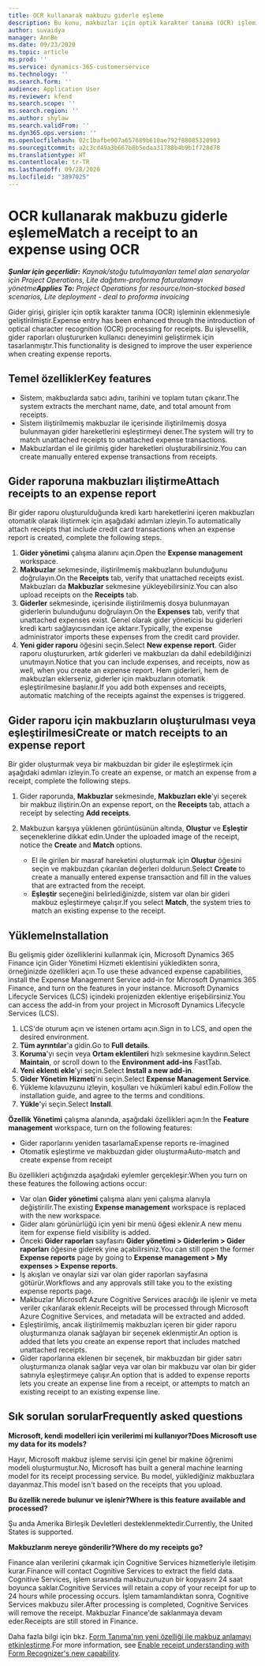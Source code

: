 ```yaml
---
title: OCR kullanarak makbuzu giderle eşleme
description: Bu konu, makbuzlar için optik karakter tanıma (OCR) işlemi hakkında bilgi sağlar.
author: suvaidya
manager: AnnBe
ms.date: 09/23/2020
ms.topic: article
ms.prod: ''
ms.service: dynamics-365-customerservice
ms.technology: ''
ms.search.form: ''
audience: Application User
ms.reviewer: kfend
ms.search.scope: ''
ms.search.region: ''
ms.author: shylaw
ms.search.validFrom: ''
ms.dyn365.ops.version: ''
ms.openlocfilehash: 02c1bafbe907a657689b610ae792f88085320903
ms.sourcegitcommit: a2c3cd49a3b667b8b5edaa31788b4b9b1f728d78
ms.translationtype: HT
ms.contentlocale: tr-TR
ms.lasthandoff: 09/28/2020
ms.locfileid: "3897025"
---
```

# <a name="match-a-receipt-to-an-expense-using-ocr"></a><span data-ttu-id="06034-103">OCR kullanarak makbuzu giderle eşleme</span><span class="sxs-lookup"><span data-stu-id="06034-103">Match a receipt to an expense using OCR</span></span>

<span data-ttu-id="06034-104">_**Şunlar için geçerlidir:** Kaynak/stoğu tutulmayanları temel alan senaryolar için Project Operations, Lite dağıtımı-proforma faturalamayı yönetme_</span><span class="sxs-lookup"><span data-stu-id="06034-104">_**Applies To:** Project Operations for resource/non-stocked based scenarios, Lite deployment - deal to proforma invoicing_</span></span>

<span data-ttu-id="06034-105">Gider girişi, girişler için optik karakter tanıma (OCR) işleminin eklenmesiyle geliştirilmiştir.</span><span class="sxs-lookup"><span data-stu-id="06034-105">Expense entry has been enhanced through the introduction of optical character recognition (OCR) processing for receipts.</span></span> <span data-ttu-id="06034-106">Bu işlevsellik, gider raporları oluştururken kullanıcı deneyimini geliştirmek için tasarlanmıştır.</span><span class="sxs-lookup"><span data-stu-id="06034-106">This functionality is designed to improve the user experience when creating expense reports.</span></span>

## <a name="key-features"></a><span data-ttu-id="06034-107">Temel özellikler</span><span class="sxs-lookup"><span data-stu-id="06034-107">Key features</span></span>

- <span data-ttu-id="06034-108">Sistem, makbuzlarda satıcı adını, tarihini ve toplam tutarı çıkarır.</span><span class="sxs-lookup"><span data-stu-id="06034-108">The system extracts the merchant name, date, and total amount from receipts.</span></span>
- <span data-ttu-id="06034-109">Sistem iliştirilmemiş makbuzlar ile içerisinde iliştirilmemiş dosya bulunmayan gider hareketlerini eşleştirmeyi dener.</span><span class="sxs-lookup"><span data-stu-id="06034-109">The system will try to match unattached receipts to unattached expense transactions.</span></span>
- <span data-ttu-id="06034-110">Makbuzlardan el ile girilmiş gider hareketleri oluşturabilirsiniz.</span><span class="sxs-lookup"><span data-stu-id="06034-110">You can create manually entered expense transactions from receipts.</span></span>

## <a name="attach-receipts-to-an-expense-report"></a><span data-ttu-id="06034-111">Gider raporuna makbuzları iliştirme</span><span class="sxs-lookup"><span data-stu-id="06034-111">Attach receipts to an expense report</span></span>

<span data-ttu-id="06034-112">Bir gider raporu oluşturulduğunda kredi kartı hareketlerini içeren makbuzları otomatik olarak iliştirmek için aşağıdaki adımları izleyin.</span><span class="sxs-lookup"><span data-stu-id="06034-112">To automatically attach receipts that include credit card transactions when an expense report is created, complete the following steps.</span></span>

  1. <span data-ttu-id="06034-113">**Gider yönetimi** çalışma alanını açın.</span><span class="sxs-lookup"><span data-stu-id="06034-113">Open the **Expense management** workspace.</span></span>
  2. <span data-ttu-id="06034-114">**Makbuzlar** sekmesinde, iliştirilmemiş makbuzların bulunduğunu doğrulayın.</span><span class="sxs-lookup"><span data-stu-id="06034-114">On the **Receipts** tab, verify that unattached receipts exist.</span></span> <span data-ttu-id="06034-115">Makbuzları da **Makbuzlar** sekmesine yükleyebilirsiniz.</span><span class="sxs-lookup"><span data-stu-id="06034-115">You can also upload receipts on the **Receipts** tab.</span></span>
  3. <span data-ttu-id="06034-116">**Giderler** sekmesinde, içerisinde iliştirilmemiş dosya bulunmayan giderlerin bulunduğunu doğrulayın.</span><span class="sxs-lookup"><span data-stu-id="06034-116">On the **Expenses** tab, verify that unattached expenses exist.</span></span> <span data-ttu-id="06034-117">Genel olarak gider yöneticisi bu giderleri kredi kartı sağlayıcısından içe aktarır.</span><span class="sxs-lookup"><span data-stu-id="06034-117">Typically, the expense administrator imports these expenses from the credit card provider.</span></span>
  4. <span data-ttu-id="06034-118">**Yeni gider raporu** öğesini seçin.</span><span class="sxs-lookup"><span data-stu-id="06034-118">Select **New expense report**.</span></span> <span data-ttu-id="06034-119">Gider raporu oluştururken, artık giderleri ve makbuzları da dahil edebildiğinizi unutmayın.</span><span class="sxs-lookup"><span data-stu-id="06034-119">Notice that you can include expenses, and receipts, now as well, when you create an expense report.</span></span> <span data-ttu-id="06034-120">Hem giderleri, hem de makbuzları eklerseniz, giderler için makbuzların otomatik eşleştirilmesine başlanır.</span><span class="sxs-lookup"><span data-stu-id="06034-120">If you add both expenses and receipts, automatic matching of the receipts against the expenses is triggered.</span></span>

## <a name="create-or-match-receipts-to-an-expense-report"></a><span data-ttu-id="06034-121">Gider raporu için makbuzların oluşturulması veya eşleştirilmesi</span><span class="sxs-lookup"><span data-stu-id="06034-121">Create or match receipts to an expense report</span></span>
<span data-ttu-id="06034-122">Bir gider oluşturmak veya bir makbuzdan bir gider ile eşleştirmek için aşağıdaki adımları izleyin.</span><span class="sxs-lookup"><span data-stu-id="06034-122">To create an expense, or match an expense from a receipt, complete the following steps.</span></span>

  1. <span data-ttu-id="06034-123">Gider raporunda, **Makbuzlar** sekmesinde, **Makbuzları ekle**'yi seçerek bir makbuz iliştirin.</span><span class="sxs-lookup"><span data-stu-id="06034-123">On an expense report, on the **Receipts** tab, attach a receipt by selecting **Add receipts**.</span></span>
  2. <span data-ttu-id="06034-124">Makbuzun karşıya yüklenen görüntüsünün altında, **Oluştur** ve **Eşleştir** seçeneklerine dikkat edin.</span><span class="sxs-lookup"><span data-stu-id="06034-124">Under the uploaded image of the receipt, notice the **Create** and **Match** options.</span></span>

      - <span data-ttu-id="06034-125">El ile girilen bir masraf hareketini oluşturmak için **Oluştur** öğesini seçin ve makbuzdan çıkarılan değerleri doldurun.</span><span class="sxs-lookup"><span data-stu-id="06034-125">Select **Create** to create a manually entered expense transaction and fill in the values that are extracted from the receipt.</span></span>
      - <span data-ttu-id="06034-126">**Eşleştir** seçeneğini belirlediğinizde, sistem var olan bir gideri makbuz eşleştirmeye çalışır.</span><span class="sxs-lookup"><span data-stu-id="06034-126">If you select **Match**, the system tries to match an existing expense to the receipt.</span></span>

## <a name="installation"></a><span data-ttu-id="06034-127">Yükleme</span><span class="sxs-lookup"><span data-stu-id="06034-127">Installation</span></span>

<span data-ttu-id="06034-128">Bu gelişmiş gider özelliklerini kullanmak için, Microsoft Dynamics 365 Finance için Gider Yönetimi Hizmeti eklentisini yükledikten sonra, örneğinizde özellikleri açın.</span><span class="sxs-lookup"><span data-stu-id="06034-128">To use these advanced expense capabilities, install the Expense Management Service add-in for Microsoft Dynamics 365 Finance, and turn on the features in your instance.</span></span> <span data-ttu-id="06034-129">Microsoft Dynamics Lifecycle Services (LCS) içindeki projenizden eklentiye erişebilirsiniz.</span><span class="sxs-lookup"><span data-stu-id="06034-129">You can access the add-in from your project in Microsoft Dynamics Lifecycle Services (LCS).</span></span>

1. <span data-ttu-id="06034-130">LCS'de oturum açın ve istenen ortamı açın.</span><span class="sxs-lookup"><span data-stu-id="06034-130">Sign in to LCS, and open the desired environment.</span></span>
2. <span data-ttu-id="06034-131">**Tüm ayrıntılar**'a gidin.</span><span class="sxs-lookup"><span data-stu-id="06034-131">Go to **Full details**.</span></span>
3. <span data-ttu-id="06034-132">**Koruma**'yı seçin veya **Ortam eklentileri** hızlı sekmesine kaydırın.</span><span class="sxs-lookup"><span data-stu-id="06034-132">Select **Maintain**, or scroll down to the **Environment add-ins** FastTab.</span></span>
4. <span data-ttu-id="06034-133">**Yeni eklenti ekle**'yi seçin.</span><span class="sxs-lookup"><span data-stu-id="06034-133">Select **Install a new add-in**.</span></span>
5. <span data-ttu-id="06034-134">**Gider Yönetim Hizmeti**'ni seçin.</span><span class="sxs-lookup"><span data-stu-id="06034-134">Select **Expense Management Service**.</span></span>
6. <span data-ttu-id="06034-135">Yükleme kılavuzunu izleyin, koşulları ve hükümleri kabul edin.</span><span class="sxs-lookup"><span data-stu-id="06034-135">Follow the installation guide, and agree to the terms and conditions.</span></span>
7. <span data-ttu-id="06034-136">**Yükle**'yi seçin.</span><span class="sxs-lookup"><span data-stu-id="06034-136">Select **Install**.</span></span>

<span data-ttu-id="06034-137">**Özellik Yönetimi** çalışma alanında, aşağıdaki özellikleri açın:</span><span class="sxs-lookup"><span data-stu-id="06034-137">In the **Feature management** workspace, turn on the following features:</span></span>

- <span data-ttu-id="06034-138">Gider raporlarını yeniden tasarlama</span><span class="sxs-lookup"><span data-stu-id="06034-138">Expense reports re-imagined</span></span>
- <span data-ttu-id="06034-139">Otomatik eşleştirme ve makbuzdan gider oluşturma</span><span class="sxs-lookup"><span data-stu-id="06034-139">Auto-match and create expense from receipt</span></span>

<span data-ttu-id="06034-140">Bu özellikleri açtığınızda aşağıdaki eylemler gerçekleşir:</span><span class="sxs-lookup"><span data-stu-id="06034-140">When you turn on these features the following actions occur:</span></span>

- <span data-ttu-id="06034-141">Var olan **Gider yönetimi** çalışma alanı yeni çalışma alanıyla değiştirilir.</span><span class="sxs-lookup"><span data-stu-id="06034-141">The existing **Expense management** workspace is replaced with the new workspace.</span></span>
- <span data-ttu-id="06034-142">Gider alanı görünürlüğü için yeni bir menü öğesi eklenir.</span><span class="sxs-lookup"><span data-stu-id="06034-142">A new menu item for expense field visibility is added.</span></span>
- <span data-ttu-id="06034-143">Önceki **Gider raporları** sayfasını **Gider yönetimi > Giderlerim > Gider raporları** öğesine giderek yine açabilirsiniz.</span><span class="sxs-lookup"><span data-stu-id="06034-143">You can still open the former **Expense reports** page by going to **Expense management > My expenses > Expense reports**.</span></span>
- <span data-ttu-id="06034-144">İş akışları ve onaylar sizi var olan gider raporları sayfasına götürür.</span><span class="sxs-lookup"><span data-stu-id="06034-144">Workflows and any approvals still take you to the existing expense reports page.</span></span>
- <span data-ttu-id="06034-145">Makbuzlar Microsoft Azure Cognitive Services aracılığı ile işlenir ve meta veriler çıkarılarak eklenir.</span><span class="sxs-lookup"><span data-stu-id="06034-145">Receipts will be processed through Microsoft Azure Cognitive Services, and metadata will be extracted and added.</span></span>
- <span data-ttu-id="06034-146">Eşleştirilmiş, ancak iliştirilmemiş makbuzları içeren bir gider raporu oluşturmanıza olanak sağlayan bir seçenek eklenmiştir.</span><span class="sxs-lookup"><span data-stu-id="06034-146">An option is added that lets you create an expense report that includes matched unattached receipts.</span></span>
- <span data-ttu-id="06034-147">Gider raporlarına eklenen bir seçenek, bir makbuzdan bir gider satırı oluşturmanıza olanak sağlar veya var olan bir makbuzu var olan bir gider satırıyla eşleştirmeye çalışır.</span><span class="sxs-lookup"><span data-stu-id="06034-147">An option that is added to expense reports lets you create an expense line from a receipt, or attempts to match an existing receipt to an existing expense line.</span></span>

## <a name="frequently-asked-questions"></a><span data-ttu-id="06034-148">Sık sorulan sorular</span><span class="sxs-lookup"><span data-stu-id="06034-148">Frequently asked questions</span></span>

<span data-ttu-id="06034-149">**Microsoft, kendi modelleri için verilerimi mi kullanıyor?**</span><span class="sxs-lookup"><span data-stu-id="06034-149">**Does Microsoft use my data for its models?**</span></span>

<span data-ttu-id="06034-150">Hayır, Microsoft makbuz işleme servisi için genel bir makine öğrenimi modeli oluşturmuştur.</span><span class="sxs-lookup"><span data-stu-id="06034-150">No, Microsoft has built a general machine learning model for its receipt processing service.</span></span> <span data-ttu-id="06034-151">Bu model, yüklediğiniz makbuzlara dayanmaz.</span><span class="sxs-lookup"><span data-stu-id="06034-151">This model isn't based on the receipts that you upload.</span></span>

<span data-ttu-id="06034-152">**Bu özellik nerede bulunur ve işlenir?**</span><span class="sxs-lookup"><span data-stu-id="06034-152">**Where is this feature available and processed?**</span></span>

<span data-ttu-id="06034-153">Şu anda Amerika Birleşik Devletleri desteklenmektedir.</span><span class="sxs-lookup"><span data-stu-id="06034-153">Currently, the United States is supported.</span></span>

<span data-ttu-id="06034-154">**Makbuzlarım nereye gönderilir?**</span><span class="sxs-lookup"><span data-stu-id="06034-154">**Where do my receipts go?**</span></span>

<span data-ttu-id="06034-155">Finance alan verilerini çıkarmak için Cognitive Services hizmetleriyle iletişim kurar.</span><span class="sxs-lookup"><span data-stu-id="06034-155">Finance will contact Cognitive Services to extract the field data.</span></span> <span data-ttu-id="06034-156">Cognitive Services, işlem sırasında makbuzunuzun bir kopyasını 24 saat boyunca saklar.</span><span class="sxs-lookup"><span data-stu-id="06034-156">Cognitive Services will retain a copy of your receipt for up to 24 hours while processing occurs.</span></span> <span data-ttu-id="06034-157">İşlem tamamlandıktan sonra, Cognitive Services makbuzu siler.</span><span class="sxs-lookup"><span data-stu-id="06034-157">After processing is completed, Cognitive Services will remove the receipt.</span></span> <span data-ttu-id="06034-158">Makbuzlar Finance'de saklanmaya devam eder.</span><span class="sxs-lookup"><span data-stu-id="06034-158">Receipts are still stored in Finance.</span></span>

<span data-ttu-id="06034-159">Daha fazla bilgi için bkz. [Form Tanıma'nın yeni özelliği ile makbuz anlamayı etkinleştirme](https://azure.microsoft.com/blog/enable-receipt-understanding-with-form-recognizer-s-new-capability/).</span><span class="sxs-lookup"><span data-stu-id="06034-159">For more information, see [Enable receipt understanding with Form Recognizer's new capability](https://azure.microsoft.com/blog/enable-receipt-understanding-with-form-recognizer-s-new-capability/).</span></span>

